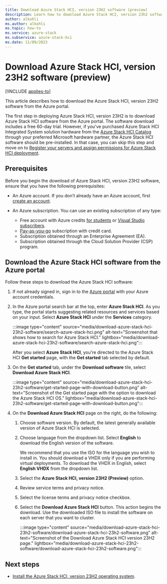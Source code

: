 ```yaml
---
title: Download Azure Stack HCI, version 23H2 software (preview)
description: Learn how to download Azure Stack HCI, version 23h2 software from the Azure portal.
author: alkohli
ms.author: alkohli
ms.topic: how-to
ms.service: azure-stack
ms.subservice: azure-stack-hci
ms.date: 11/09/2023
---
```


# Download Azure Stack HCI, version 23H2 software (preview)

[!INCLUDE [applies-to](../../includes/hci-applies-to-23h2.md)]

This article describes how to download the Azure Stack HCI, version 23H2 software from the Azure portal.

The first step in deploying Azure Stack HCI, version 23H2 is to download Azure Stack HCI software from the Azure portal. The software download includes a free 60-day trial. However, if you've purchased Azure Stack HCI Integrated System solution hardware from the [Azure Stack HCI Catalog](https://aka.ms/AzureStackHCICatalog) through your preferred Microsoft hardware partner, the Azure Stack HCI software should be pre-installed. In that case, you can skip this step and move on to [Register your servers and assign permissions for Azure Stack HCI deployment](./deployment-arc-register-server-permissions.md).

## Prerequisites

Before you begin the download of Azure Stack HCI, version 23H2 software, ensure that you have the following prerequisites:

- An Azure account. If you don’t already have an Azure account, first [create an account](https://azure.microsoft.com/free/).
- An Azure subscription. You can use an existing subscription of any type:

   - Free account with Azure credits [for students](https://azure.microsoft.com/free/students/) or [Visual Studio subscribers](https://azure.microsoft.com/pricing/member-offers/credit-for-visual-studio-subscribers/).
   - [Pay-as-you-go](https://azure.microsoft.com/pricing/purchase-options/pay-as-you-go/) subscription with credit card.
   - Subscription obtained through an Enterprise Agreement (EA).
   - Subscription obtained through the Cloud Solution Provider (CSP) program.

## Download the Azure Stack HCI software from the Azure portal

Follow these steps to download the Azure Stack HCI software:

1. If not already signed in, sign in to the [Azure portal](https://portal.azure.com/) with your Azure account credentials.
1. In the Azure portal search bar at the top, enter **Azure Stack HCI**. As you type, the portal starts suggesting related resources and services based on your input. Select **Azure Stack HCI** under the **Services** category.

    :::image type="content" source="media/download-azure-stack-hci-23h2-software/search-azure-stack-hci.png" alt-text="Screenshot that shows how to search for Azure Stack HCI." lightbox="media/download-azure-stack-hci-23h2-software/search-azure-stack-hci.png":::

    After you select **Azure Stack HCI**, you're directed to the Azure Stack HCI **Get started** page, with the **Get started** tab selected by default.

1. On the **Get started** tab, under the **Download software** tile, select **Download Azure Stack HCI**.

    :::image type="content" source="media/download-azure-stack-hci-23h2-software/get-started-page-with-download-button.png" alt-text="Screenshot of the Get started page with the option to download the Azure Stack HCI OS." lightbox="media/download-azure-stack-hci-23h2-software/get-started-page-with-download-button.png":::
    
1. On the **Download Azure Stack HCI** page on the right, do the following:
    1. Choose software version. By default, the latest generally available version of Azure Stack HCI is selected.
    1. Choose language from the dropdown list. Select **English** to download the English version of the software. 
    
        We recommend that you use the ISO for the language you wish to install in. You should download a VHDX only if you are performing virtual deployments. To download the VHDX in English, select **English VHDX** from the dropdown list.
    1. Select the **Azure Stack HCI, version 23H2 (Preview)** option.
    1. Review service terms and privacy notice. <!--link to privacy statement-->
    1. Select the license terms and privacy notice checkbox.
    1. Select the **Download Azure Stack HCI** button. This action begins the download. Use the downloaded ISO file to install the software on each server that you want to cluster.

        :::image type="content" source="media/download-azure-stack-hci-23h2-software/download-azure-stack-hci-23h2-software.png" alt-text="Screenshot of the Download Azure Stack HCI version 23H2 page." lightbox="media/download-azure-stack-hci-23h2-software/download-azure-stack-hci-23h2-software.png":::

## Next steps

- [Install the Azure Stack HCI, version 23H2 operating system](./deployment-install-os.md).
